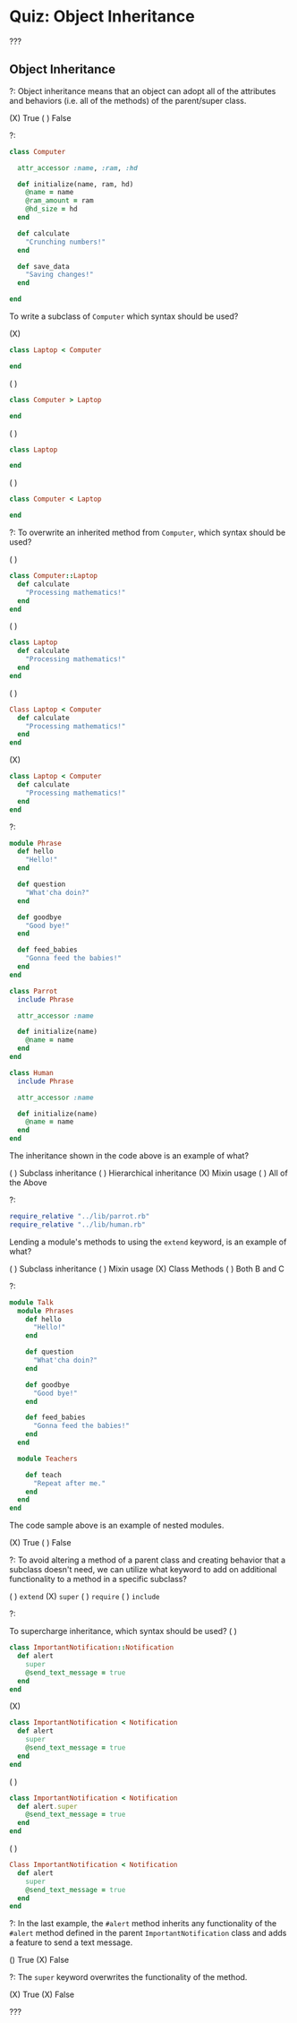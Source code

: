 # Quiz: Object Inheritance

???

## Object Inheritance

?: Object inheritance means that an object can adopt all of the attributes and behaviors (i.e. all of the methods) of the parent/super class. 

(X) True ( ) False

?:

```ruby
class Computer

  attr_accessor :name, :ram, :hd

  def initialize(name, ram, hd)
    @name = name
    @ram_amount = ram
    @hd_size = hd
  end

  def calculate
    "Crunching numbers!"
  end

  def save_data
    "Saving changes!"
  end

end
```

To write a subclass of `Computer` which syntax should be used?

(X)
```ruby
class Laptop < Computer

end
```
( )
```ruby
class Computer > Laptop

end
```
( )
```ruby
class Laptop

end
```
( )
```ruby
class Computer < Laptop

end
```

?: To overwrite an inherited method from `Computer`, which syntax should be used?

( )
```ruby
class Computer::Laptop
  def calculate
    "Processing mathematics!"
  end
end
```
( )
```ruby
class Laptop
  def calculate
    "Processing mathematics!"
  end
end
```
( )
```ruby
Class Laptop < Computer
  def calculate
    "Processing mathematics!"
  end
end
```
(X)
```ruby
class Laptop < Computer
  def calculate
    "Processing mathematics!"
  end
end
```

?:

```ruby
module Phrase
  def hello
    "Hello!"
  end

  def question
    "What'cha doin?"
  end

  def goodbye
    "Good bye!"
  end

  def feed_babies
    "Gonna feed the babies!"
  end
end

class Parrot
  include Phrase

  attr_accessor :name

  def initialize(name)
    @name = name
  end
end

class Human
  include Phrase

  attr_accessor :name

  def initialize(name)
    @name = name
  end
end
```

The inheritance shown in the code above is an example of what?

( ) Subclass inheritance ( ) Hierarchical inheritance (X) Mixin usage ( ) All of the Above

?:

```ruby
require_relative "../lib/parrot.rb"
require_relative "../lib/human.rb"
```

Lending a module's methods to using the `extend` keyword, is an example of what?

( ) Subclass inheritance ( ) Mixin usage (X) Class Methods ( ) Both B and C

?:

```ruby
module Talk
  module Phrases
    def hello
      "Hello!"
    end

    def question
      "What'cha doin?"
    end

    def goodbye
      "Good bye!"
    end

    def feed_babies
      "Gonna feed the babies!"
    end
  end

  module Teachers

    def teach
      "Repeat after me."
    end
  end
end
```

The code sample above is an example of nested modules.

(X) True ( ) False

?: To avoid altering a method of a parent class and creating behavior that a subclass doesn't need, we can utilize what keyword to add on additional functionality to a method in a specific subclass?

( ) `extend` (X) `super` ( ) `require` ( ) `include`

?:

To supercharge inheritance, which syntax should be used?
( )
```ruby
class ImportantNotification::Notification
  def alert
    super
    @send_text_message = true
  end
end
```
(X)
```ruby
class ImportantNotification < Notification
  def alert
    super
    @send_text_message = true
  end
end
```
( )
```ruby
class ImportantNotification < Notification
  def alert.super
    @send_text_message = true
  end
end
```
( )
```ruby
Class ImportantNotification < Notification
  def alert
    super
    @send_text_message = true
  end
end
```

?: In the last example, the `#alert` method inherits any functionality of the `#alert` method defined in the parent `ImportantNotification` class and adds a feature to send a text message.

() True (X) False

?: The `super` keyword overwrites the functionality of the method.

(X) True (X) False

???
